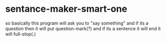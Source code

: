 # sentance-maker-smart-one
so basically this program will ask you to "say something" and if its a question then it will put question-mark(?) and if its a sentence it will end it will full-stop(.)
